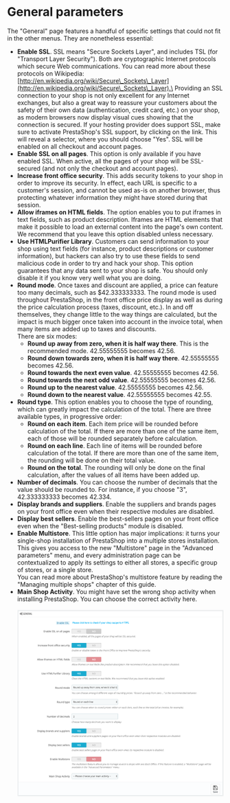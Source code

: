 # General parameters

The "General" page features a handful of specific settings that could not fit in the other menus. They are nonetheless essential:

* **Enable SSL**. SSL means "Secure Sockets Layer", and includes TSL (for "Transport Layer Security"). Both are cryptographic Internet protocols which secure Web communications. You can read more about these protocols on Wikipedia: [http://en.wikipedia.org/wiki/Secure\_Sockets\_Layer](http://en.wikipedia.org/wiki/Secure\_Sockets\_Layer).\
  Providing an SSL connection to your shop is not only excellent for any Internet exchanges, but also a great way to reassure your customers about the safety of their own data (authentication, credit card, etc.) on your shop, as modern browsers now display visual cues showing that the connection is secured. If your hosting provider does support SSL, make sure to activate PrestaShop's SSL support, by clicking on the link. This will reveal a selector, where you should choose "Yes". SSL will be enabled on all checkout and account pages.
* **Enable SSL on all pages**. This option is only available if you have enabled SSL. When active, all the pages of your shop will be SSL-secured (and not only the checkout and account pages).
* **Increase front office security**. This adds security tokens to your shop in order to improve its security. In effect, each URL is specific to a customer's session, and cannot be used as-is on another browser, thus protecting whatever information they might have stored during that session.
* **Allow iframes on HTML fields**. The option enables you to put iframes in text fields, such as product description. Iframes are HTML elements that make it possible to load an external content into the page's own content. We recommend that you leave this option disabled unless necessary.
* **Use HTMLPurifier Library**. Customers can send information to your shop using text fields (for instance, product descriptions or customer information), but hackers can also try to use these fields to send malicious code in order to try and hack your shop. This option guarantees that any data sent to your shop is safe. You should only disable it if you know very well what you are doing.
* **Round mode**. Once taxes and discount are applied, a price can feature too many decimals, such as $42.333333333. The round mode is used throughout PrestaShop, in the front office price display as well as during the price calculation process (taxes, discount, etc.). In and off themselves, they change little to the way things are calculated, but the impact is much bigger once taken into account in the invoice total, when many items are added up to taxes and discounts.\
  There are six modes:
  * **Round up away from zero, when it is half way there**. This is the recommended mode. 42.55555555 becomes 42.56.
  * **Round down towards zero, when it is half way there**. 42.55555555 becomes 42.56.
  * **Round towards the next even value**. 42.55555555 becomes 42.56.
  * **Round towards the next odd value**. 42.55555555 becomes 42.56.
  * **Round up to the nearest value**. 42.55555555 becomes 42.56.
  * **Round down to the nearest value**. 42.55555555 becomes 42.55.
* **Round type**. This option enables you to choose the type of rounding, which can greatly impact the calculation of the total. There are three available types, in progressive order:
  * **Round on each item**. Each item price will be rounded before calculation of the total. If there are more than one of the same item, each of those will be rounded separately before calculation.
  * **Round on each line**. Each line of items will be rounded before calculation of the total.  If there are more than one of the same item, the rounding will be done on their total value.
  * **Round on the total**. The rounding will only be done on the final calculation, after the values of all items have been added up.
* **Number of decimals**. You can choose the number of decimals that the value should be rounded to. For instance, if you choose "3", 42.333333333 becomes 42.334.
* **Display brands and suppliers**.  Enable the suppliers and brands pages on your front office even when their respective modules are disabled.
* **Display best sellers**. Enable the best-sellers pages on your front office even when the "Best-selling products" module is disabled.
* **Enable Multistore**. This little option has major implications: it turns your single-shop installation of PrestaShop into a multiple stores installation. This gives you access to the new "Multistore" page in the "Advanced parameters" menu, and every administration page can be contextualized to apply its settings to either all stores, a specific group of stores, or a single store.\
  You can read more about PrestaShop's multistore feature by reading the "Managing multiple shops" chapter of this guide.
* **Main Shop Activity**. You might have set the wrong shop activity when installing PrestaShop. You can choose the correct activity here.\
  \
  ![](<../../../../.gitbook/assets/51839963 (4) (4) (3).png>)
